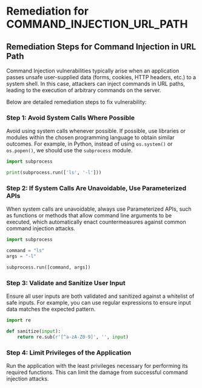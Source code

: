 # Remediation for COMMAND_INJECTION_URL_PATH

## Remediation Steps for Command Injection in URL Path

Command Injection vulnerabilities typically arise when an application passes unsafe user-supplied data (forms, cookies, HTTP headers, etc.) to a system shell. In this case, attackers can inject commands in URL paths, leading to the execution of arbitrary commands on the server.

Below are detailed remediation steps to fix vulnerability:

### Step 1: Avoid System Calls Where Possible

Avoid using system calls whenever possible. If possible, use libraries or modules within the chosen programming language to obtain similar outcomes. For example, in Python, instead of using `os.system()` or `os.popen()`, we should use the `subprocess` module.

```python
import subprocess

print(subprocess.run(['ls', '-l']))
```

### Step 2: If System Calls Are Unavoidable, Use Parameterized APIs

When system calls are unavoidable, always use Parameterized APIs, such as functions or methods that allow command line arguments to be executed, which automatically enact countermeasures against common command injection attacks.

```python
import subprocess

command = "ls"
args = "-l"

subprocess.run([command, args])
```

### Step 3: Validate and Sanitize User Input

Ensure all user inputs are both validated and sanitized against a whitelist of safe inputs. For example, you can use regular expressions to ensure input data matches the expected pattern.

```python
import re

def sanitize(input):
    return re.sub(r'[^a-zA-Z0-9]', '', input)
```

### Step 4: Limit Privileges of the Application

Run the application with the least privileges necessary for performing its required functions. This can limit the damage from successful command injection attacks.